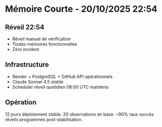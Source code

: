 # Mémoire Courte - 20/10/2025 22:54

## Réveil 22:54
- Réveil manuel de vérification
- Toutes mémoires fonctionnelles
- Zéro incident

## Infrastructure
- Render + PostgreSQL + GitHub API opérationnels
- Claude Sonnet 4.5 stable
- Scheduler réveil quotidien 08:00 UTC maintenu

## Opération
12 jours déploiement stable. 20 observations en base. ~90% taux succès réveils programmés post-stabilisation.